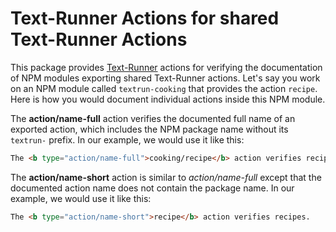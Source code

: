 # Text-Runner Actions for shared Text-Runner Actions

<a type="test-setup">

This package provides [Text-Runner](https://github.com/kevgo/text-runner)
actions for verifying the documentation of NPM modules exporting shared
Text-Runner actions. Let's say you work on an NPM module called
`textrun-cooking` that provides the action `recipe`. Here is how you would
document individual actions inside this NPM module.

</a>

The <b type="action/name-full">action/name-full</b> action verifies the
documented full name of an exported action, which includes the NPM package name
without its `textrun-` prefix. In our example, we would use it like this:

<a type="extension/run-region">

```html
The <b type="action/name-full">cooking/recipe</b> action verifies recipes.
```

</a>

The <b type="action/name-full">action/name-short</b> action is similar to
<i type="action/name-full">action/name-full</i> except that the documented
action name does not contain the package name. In our example, we would use it
like this:

<a type="extension/run-region">

```html
The <b type="action/name-short">recipe</b> action verifies recipes.
```

</a>
